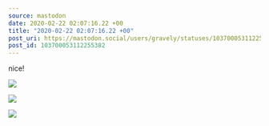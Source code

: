 ```yaml
---
source: mastodon
date: 2020-02-22 02:07:16.22 +00
title: "2020-02-22 02:07:16.22 +00"
post_uri: https://mastodon.social/users/gravely/statuses/103700053112255382
post_id: 103700053112255382
---
```

nice!


![](/images/25461632.jpg)

![](/images/25461633.jpg)

![](/images/25461634.jpg)

